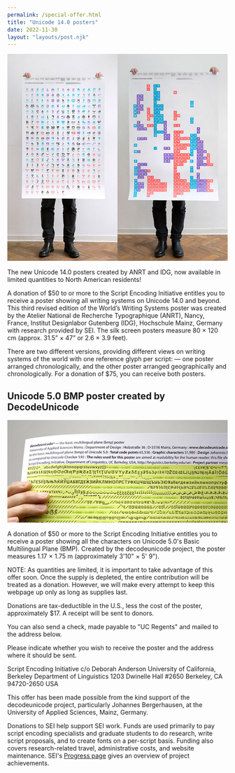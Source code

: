 ```yaml
---
permalink: /special-offer.html
title: "Unicode 14.0 posters"
date: 2022-11-30
layout: "layouts/post.njk"
---
```


![Unicode 14 posters](static/img/unicode_posters.jpg)

The new Unicode 14.0 posters created by ANRT and IDG, now available in limited quantities to North American residents!

A donation of $50 to or more to the Script Encoding Initiative entitles you to receive a poster showing all writing systems on Unicode 14.0 and beyond. This third revised edition of the World’s Writing Systems poster was created by the Atelier National de Recherche Typographique (ANRT), Nancy, France, Institut Designlabor Gutenberg (IDG), Hochschule Mainz, Germany with research provided by SEI. The silk screen posters measure 80 × 120 cm (approx. 31.5” × 47” or 2.6 × 3.9 feet).

 There are two different versions, providing different views on writing systems of the world with one reference glyph per script: — one poster arranged chronologically, and the other poster arranged geographically and chronologically.  For a donation of $75, you can receive both posters.

## Unicode 5.0 BMP poster created by DecodeUnicode

![Unicode 5 poster](static/img/unicode5_poster.jpg)

A donation of $50 or more to the Script Encoding Initiative entitles you to receive a poster showing all the characters on Unicode 5.0's Basic Multilingual Plane (BMP). Created by the decodeunicode project, the poster measures 1.17 × 1.75 m (approximately 3'10" × 5' 9").

NOTE: As quantities are limited, it is important to take advantage of this offer soon. Once the supply is depleted, the entire contribution will be treated as a donation. However, we will make every attempt to keep this webpage up only as long as supplies last.

Donations are tax-deductible in the U.S., less the cost of the poster, approximately $17. A receipt will be sent to donors.

You can also send a check, made payable to "UC Regents" and mailed to the address below.

Please indicate whether you wish to receive the poster and the address where it should be sent. 

Script Encoding Initiative
c/o Deborah Anderson
University of California, Berkeley
Department of Linguistics
1203 Dwinelle Hall #2650
Berkeley, CA 94720-2650
USA

This offer has been made possible from the kind support of the decodeunicode project, particularly Johannes Bergerhausen, at the University of Applied Sciences, Mainz, Germany.


Donations to SEI help support SEI work. Funds are used primarily to pay script encoding specialists and graduate students to do research, write script proposals, and to create fonts on a per-script basis. Funding also covers research-related travel, administrative costs, and website maintenance. SEI's [Progress page](progress.html) gives an overview of project achievements.

 